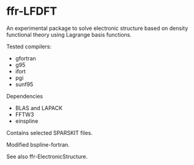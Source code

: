 # ffr-LFDFT

An experimental package to solve electronic structure based on density functional theory
using Lagrange basis functions.

Tested compilers:
- gfortran
- g95
- ifort
- pgi
- sunf95

Dependencies
- BLAS and LAPACK
- FFTW3
- einspline

Contains selected SPARSKIT files.

Modified bspline-fortran.


See also ffr-ElectronicStructure.

